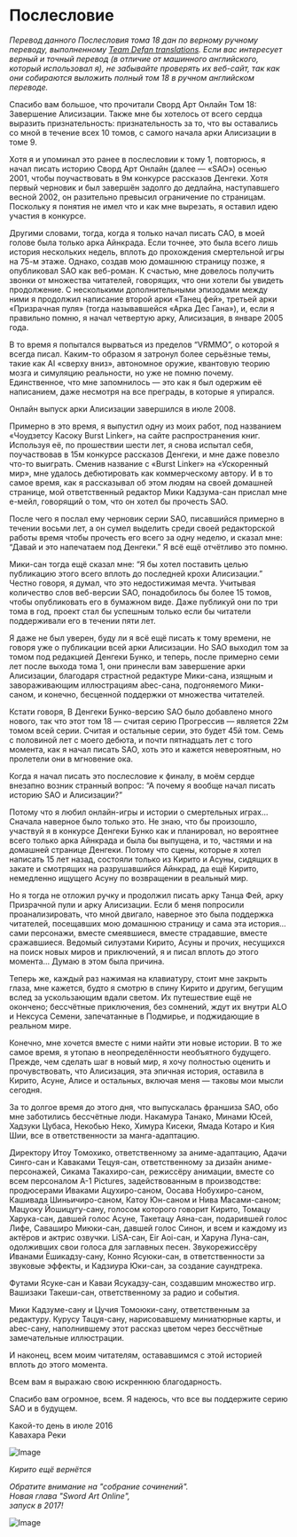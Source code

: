 # Послесловие 

_Перевод данного Послесловия тома 18 дан по верному ручному переводу, выполненному [Team Defan translations](https://defan752.wordpress.com/sword-art-online-volume-18-afterword/ "Go to Afterword page on Team Defan translations website"). Если вас интересует верный и точный перевод (в отличие от машинного английского, который использовал я), не забывайте проверять их веб-сайт, так как они собираются выложить полный том 18 в ручном английском переводе._

Спасибо вам большое, что прочитали Сворд Арт Онлайн Том 18: Завершение Алисизации. Также мне бы хотелось от всего сердца выразить признательность: признательность за то, что вы оставались со мной в течение всех 10 томов, с самого начала арки Алисизации в томе 9.

Хотя я и упоминал это ранее в послесловии к тому 1, повторюсь, я начал писать историю Сворд Арт Онлайн (далее — «SAO») осенью 2001, чтобы поучаствовать в 9м конкурсе рассказов Денгеки. Хотя первый черновик и был завершён задолго до дедлайна, наступавшего весной 2002, он разительно превысил ограничение по страницам. Поскольку я понятия не имел что и как мне вырезать, я оставил идею участия в конкурсе.

Другими словами, тогда, когда я только начал писать САО, в моей голове была только арка Айнкрада. Если точнее, это была всего лишь история нескольких недель, вплоть до прохождения смертельной игры на 75-м этаже. Однако, создав мою домашнюю страницу позже, я опубликовал SAO как веб-роман. К счастью, мне довелось получить звонки от множества читателей, говорящих, что они хотели бы увидеть продолжение. С несколькими дополнительными эпизодами между ними я продолжил написание второй арки «Танец фей», третьей арки «Призрачная пуля» (тогда называвшейся «Арка Дес Гана»), и, если я правильно помню, я начал четвертую арку, Алисизация, в январе 2005 года.

В то время я попытался вырваться из пределов “VRMMO”, о которой я всегда писал. Каким-то образом я затронул более серьёзные темы, такие как AI «сверху вниз», автономное оружие, квантовую теорию мозга и симуляцию реальности, но уже не помню почему. Единственное, что мне запомнилось — это как я был одержим её написанием, даже несмотря на все преграды, в которые я упирался.

Онлайн выпуск арки Алисизации завершился в июле 2008.

Примерно в это время, я выпустил одну из моих работ, под названием «Чоудзетсу Касоку Burst Linker», на сайте распространения книг. Используя её, по прошествии шести лет, я снова испытал себя, поучаствовав в 15м конкурсе рассказов Денгеки, и мне даже повезло что-то выиграть. Сменив название с «Burst Linker» на «Ускоренный мир», мне удалось дебютировать как коммерческому автору. И в то самое время, как я рассказывал об этом людям на своей домашней странице, мой ответственный редактор Мики Кадзума-сан прислал мне е-мейл, говорящий о том, что он хотел бы прочесть SAO.

После чего я послал ему черновик серии SAO, писавшийся примерно в течении восьми лет, а он сумел выделить среди своей редакторской работы время чтобы прочесть его всего за одну неделю, и сказал мне: “Давай и это напечатаем под Денгеки.” Я всё ещё отчётливо это помню.

Мики-сан тогда ещё сказал мне: “Я бы хотел поставить целью публикацию этого всего вплоть до последней крохи Алисизации.” Честно говоря, я думал, что это недостижимая мечта. Учитывая количество слов веб-версии SAO, понадобилось бы более 15 томов, чтобы опубликовать его в бумажном виде. Даже публикуй они по три тома в год, проект стал бы успешным только если бы читатели поддерживали его в течении пяти лет.

Я даже не был уверен, буду ли я всё ещё писать к тому времени, не говоря уже о публикации всей арки Алисизации. Но SAO выходил том за томом под редакцией Денгеки Бунко, и теперь, после примерно семи лет после выхода тома 1, они принесли вам завершение арки Алисизации, благодаря страстной редактуре Мики-сана, изящным и завораживающим иллюстрациям abec-сана, подгоняемого Мики-саном, и конечно, бесценной поддержки от множества читателей.

Кстати говоря, В Денгеки Бунко-версию SAO было добавлено много нового, так что этот том 18 — считая серию Прогрессив — является 22м томом всей серии. Считая и остальные серии, это будет 45й том. Семь с половиной лет с моего дебюта, и почти пятнадцать лет с того момента, как я начал писать SAO, хоть это и кажется невероятным, но пролетели они в мгновение ока.

Когда я начал писать это послесловие к финалу, в моём сердце внезапно возник странный вопрос: “А почему я вообще начал писать историю SAO и Алисизации?”

Потому что я любил онлайн-игры и истории о смертельных играх… Сначала наверное было только это. Не знаю, что бы произошло, участвуй я в конкурсе Денгеки Бунко как и планировал, но вероятнее всего только арка Айнкрада и была бы выпущена, и то, частями и на домашней странице Денгеки. Потому что сцены, которые я хотел написать 15 лет назад, состояли только из Кирито и Асуны, сидящих в закате и смотрящих на разрушавшийся Айнкрад, да ещё Кирито, немедленно ищущего Асуну по возвращении в реальный мир.

Но я тогда не отложил ручку и продолжил писать арку Танца Фей, арку Призрачной пули и арку Алисизации. Если б меня попросили проанализировать, что мной двигало, наверное это была поддержка читателей, посещавших мою домашнюю страницу и сама эта история… сами персонажи, вместе смеявшиеся, вместе страдавшие, вместе сражавшиеся. Ведомый силуэтами Кирито, Асуны и прочих, несущихся на поиск новых миров и приключений, я и писал вплоть до этого момента… Думаю в этом была причина.

Теперь же, каждый раз нажимая на клавиатуру, стоит мне закрыть глаза, мне кажется, будто я смотрю в спину Кирито и другим, бегущим вслед за ускользающим вдали светом. Их путешествие ещё не окончено; бессчётные приключения, без сомнений, ждут их внутри ALO и Нексуса Семени, запечатанные в Подмирье, и поджидающие в реальном мире.

Конечно, мне хочется вместе с ними найти эти новые истории. В то же самое время, я утопаю в неопределённости необъятного будущего. Прежде, чем сделать шаг в новый мир, я хочу полностью оценить и прочувствовать, что Алисизация, эта эпичная история, оставила в Кирито, Асуне, Алисе и остальных, включая меня — таковы мои мысли сегодня.

За то долгое время до этого дня, что выпускалась франшиза SAO, обо мне заботились бессчётные люди. Накамура Танако, Минами Юсей, Хадзуки Цубаса, Некобью Неко, Химура Кисеки, Ямада Котаро и Кия Шии, все в ответственности за манга-адаптацию.

Директору Итоу Томохико, ответственному за аниме-адаптацию, Адачи Синго-сан и Каваками Тецуя-сан, ответственному за дизайн аниме-персонажей, Сикама Такахиро-сан, режиссёру анимации, вместе со всем персоналом A-1 Pictures, задействованным в производстве: продюсерами Иваками Ацухиро-саном, Оосава Нобухиро-саном, Кашивада Шиньичиро-саном, Катоу Юн-саном и Нива Масами-саном; Мацуоку Йошицугу-сану, голосом которого говорит Кирито, Томацу Харука-сан, давшей голос Асуне, Такетацу Аяна-сан, подарившей голос Лифе, Саваширо Миюки-сан, давшей голос Синон, и всем и каждому из актёров и актрис озвучки. LiSA-сан, Eir Aoi-сан, и Харуна Луна-сан, одолживших свои голоса для заглавных песен. Звукорежиссёру Иванами Ёшикадзу-сану, Конно Ясуюки-сан, в ответственности за звуковые эффекты, и Кадзиура Юки-сан, за создание саундтрека.

Футами Ясуке-сан и Каваи Ясукадзу-сан, создавшим множество игр. Вашизаки Такеши-сан, ответственному за радио и события.

Мики Кадзуме-сану и Цучия Томоюки-сану, ответственным за редактуру. Курусу Тацуя-сану, нарисовавшему миниатюрные карты, и abec-сану, наполнившему этот рассказ цветом через бессчётные замечательные иллюстрации.

И наконец, всем моим читателям, остававшимся с этой историей вплоть до этого момента.

Всем вам я выражаю свою искреннюю благодарность.

Спасибо вам огромное, всем. Я надеюсь, что все вы поддержите серию SAO и в будущем.

Какой-то день в июле 2016  
Кавахара Реки

![Image](/Translate/Img/018_0438.jpg)

_Кирито ещё вернётся_

_Обратите внимание на "собрание сочинений".  
Новая глава "Sword Art Online",  
запуск в 2017!_ 

![Image](/Translate/Img/018_0439.jpg)
